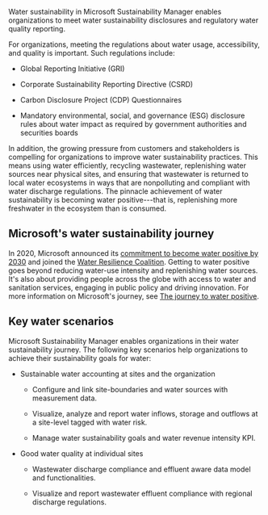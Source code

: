 Water sustainability in Microsoft Sustainability Manager enables organizations to meet water sustainability disclosures and regulatory water quality reporting.

For organizations, meeting the regulations about water usage, accessibility, and quality is important. Such regulations include:

- Global Reporting Initiative (GRI)

- Corporate Sustainability Reporting Directive (CSRD)

- Carbon Disclosure Project (CDP) Questionnaires

- Mandatory environmental, social, and governance (ESG) disclosure rules about water impact as required by government authorities and securities boards

In addition, the growing pressure from customers and stakeholders is compelling for organizations to improve water sustainability practices. This means using water efficiently, recycling wastewater, replenishing water sources near physical sites, and ensuring that wastewater is returned to local water ecosystems in ways that are nonpolluting and compliant with water discharge regulations. The pinnacle achievement of water sustainability is becoming water positive---that is, replenishing more freshwater in the ecosystem than is consumed.

## Microsoft's water sustainability journey

In 2020, Microsoft announced its [commitment to become water positive by 2030](https://blogs.microsoft.com/blog/2020/09/21/microsoft-will-replenish-more-water-than-it-consumes-by-2030/?azure-portal=true) and joined the [Water Resilience Coalition](https://ceowatermandate.org/resilience/?azure-portal=true). Getting to water positive goes beyond reducing water-use intensity and replenishing water sources. It's also about providing people across the globe with access to water and sanitation services, engaging in public policy and driving innovation. For more information on Microsoft's journey, see [The journey to water positive](https://blogs.microsoft.com/on-the-issues/2023/03/22/water-positive-climate-resilience-open-call/?azure-portal=true).

## Key water scenarios

Microsoft Sustainability Manager enables organizations in their water sustainability journey. The following key scenarios help organizations to achieve their sustainability goals for water:

- Sustainable water accounting at sites and the organization

  - Configure and link site-boundaries and water sources with measurement data.

  - Visualize, analyze and report water inflows, storage and outflows at a site-level tagged with water risk.

  - Manage water sustainability goals and water revenue intensity KPI.

- Good water quality at individual sites

  - Wastewater discharge compliance and effluent aware data model and functionalities.

  - Visualize and report wastewater effluent compliance with regional discharge regulations.
